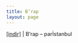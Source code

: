 ```yaml
---
title: B’rap
layout: page
---
```


<a href="https://cloud.mail.ru/public/8478897fd64c/B%27rap%20par%C4%B0Stanbul" target="_blank">[indir]</a> | B&#8217;rap &#8211; parİstanbul